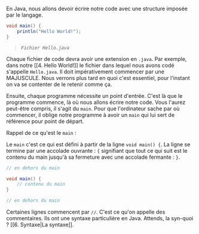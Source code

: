 En Java, nous allons devoir écrire notre code avec une structure imposée par le langage.

```java title:Hello.java
void main() {
    println("Hello World!");
}
```
>*`Fichier Hello.java`*

Chaque fichier de code devra avoir une extension en `.java`. Par exemple, dans notre [[4. Hello World!]] le fichier dans lequel nous avons codé s'appelle `Hello.java`. Il doit impérativement commencer par une MAJUSCULE. Nous verrons plus tard en quoi c'est essentiel, pour l'instant on va se contenter de le retenir comme ça.

Ensuite, chaque programme nécessite un point d'entrée. C'est là que le programme commence, là où nous allons écrire notre code. Vous l'aurez peut-être compris, il s'agit du `main`. Pour que l'ordinateur sache par où commencer, il oblige notre programme à avoir un `main` qui lui sert de référence pour point de départ.

Rappel de ce qu'est le `main` :

Le `main` c'est ce qui est défini à partir de la ligne `void main() {`. La ligne se termine par une accolade ouvrante : `{` signifiant que tout ce qui suit est le contenu du main jusqu'à sa fermeture avec une accolade fermante : `}`.

```java
// en dehors du main

void main() {
    // contenu du main
}

// en dehors du main
```

Certaines lignes commencent par `//`. C'est ce qu'on appelle des commentaires. Ils ont une syntaxe particulière en Java. Attends, la syn-quoi ? [[6. Syntaxe|La syntaxe]].
